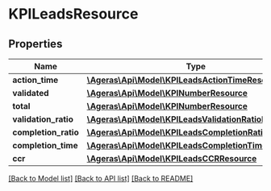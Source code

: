 # KPILeadsResource

## Properties
Name | Type | Description | Notes
------------ | ------------- | ------------- | -------------
**action_time** | [**\Ageras\Api\Model\KPILeadsActionTimeResource**](KPILeadsActionTimeResource.md) |  | [optional] 
**validated** | [**\Ageras\Api\Model\KPINumberResource**](KPINumberResource.md) |  | [optional] 
**total** | [**\Ageras\Api\Model\KPINumberResource**](KPINumberResource.md) |  | [optional] 
**validation_ratio** | [**\Ageras\Api\Model\KPILeadsValidationRatioResource**](KPILeadsValidationRatioResource.md) |  | [optional] 
**completion_ratio** | [**\Ageras\Api\Model\KPILeadsCompletionRatioResource**](KPILeadsCompletionRatioResource.md) |  | [optional] 
**completion_time** | [**\Ageras\Api\Model\KPILeadsCompletionTimeResource**](KPILeadsCompletionTimeResource.md) |  | [optional] 
**ccr** | [**\Ageras\Api\Model\KPILeadsCCRResource**](KPILeadsCCRResource.md) |  | [optional] 

[[Back to Model list]](../README.md#documentation-for-models) [[Back to API list]](../README.md#documentation-for-api-endpoints) [[Back to README]](../README.md)


